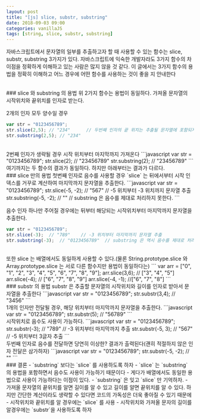 ```yaml
---
layout: post
title: "[js] slice, substr, substring"
date: 2018-09-03 09:00
categories: vanillaJS
tags: [string, slice, substr, substring]
---
```

자바스크립트에서 문자열의 일부를 추출하고자 할 때 사용할 수 있는 함수는 slice, substr, substring 3가지가 있다. 자바스크립트에 익숙한 개발자라도 3가지 함수의 차이점을 정확하게 이해하고 있는 사람은 많지 않을 것 같다. 이 글에서는 3가지 함수의 용법을 정확히 이해하고 어느 경우에 어떤 함수를 사용하는 것이 좋을 지 안내한다

<br>
### slice 와 substring 의 용법
위 2가지 함수는 용법이 동일하다. 가져올 문자열의 시작위치와 끝위치를 인자로 받는다.

2개의 인자 모두 양수일 경우
```javascript
var str = "0123456789";
str.slice(2,5); // "234"      // 두번째 인자의 끝 위치는 추출될 문자열에 포함되지 않는다
str.substring(2,5); // "234"
```

<br>
2번째 인자가 생략될 경우 시작 위치부터 마지막까지 가져온다
```javascript
var str = "0123456789";
str.slice(2); // "23456789"
str.substring(2); // "23456789"
```
여기까지는 두 함수의 결과가 동일하다. 하지만 아래부터는 결과가 다르다.

<br>
### slice 만의 용법
첫번째 인자로 음수를 사용할 경우 `slice` 는 뒤에서부터 시작 인덱스를 거꾸로 계산하여 마지막까지 문자열을 추출한다.
```javascript
var str = "0123456789";
str.slice(-5, -2);  // "567"    // -5 위치부터 -3 위치까지 문자열 추출
str.substring(-5, -2);  // ""   // substring 은 음수를 제대로 처리하지 못한다.
```

음수 인자 하나만 주어질 경우에는 뒤부터 해당되는 시작위치부터 마지막까지 문자열을 추출한다.
```javascript
var str = "0123456789";
str.slice(-3);  // "789"    // -3 위치부터 마지막까지 문자열 추출
str.substring(-3);  // "0123456789"  // substring 은 역시 음수를 제대로 처리하지 못한다.
```

<br>
또한 slice 는 배열에서도 동일하게 사용할 수 있다.(물론 String.prototype.slice 와 Array.prototype.slice 는 서로 다른 함수지만 용법이 동일하다는)
```
var arr = ["0", "1", "2", "3", "4", "5", "6", "7", "8", "9"];
arr.slice(3,6);     // ["3", "4", "5"]
arr.slice(-4);      // ["6", "7", "8", "9"]
arr.slice(-4, -1);  //["6", "7", "8"]
```

<br>
### substr 의 용법
substr 은 추출할 문자열의 시작위치와 길이를 인자로 받아서 문자열을 추출한다
```javascript
var str = "0123456789";
str.substr(3,4);    // "3456"
```

<br>
1개의 인자만 전달될 경우, 해당 위치부터 마지막까지 문자열을 추출한다.
```javascript
var str = "0123456789";
str.substr(5);    // "56789"
```

<br>
시작위치로 음수도 사용이 가능하다.
```javascript
var str = "0123456789";
str.substr(-3);     // "789"   // -3 위치부터 마지막까지 추출
str.substr(-5, 3);  // "567"   // -5 위치부터 3글자 추출
```

<br>
두번째 인자로 음수를 전달하면 당연히 이상한? 결과가 출력된다(괜히 적절하지 않은 인자 전달은 삼가하자)
```javascript
var str = "0123456789";
str.substr(-5, -2);  // ""
```


<br>
### 결론
- `substring` 보다는 `slice` 를 사용하도록 하자
    - `slice` 는 `substring` 의 용법을 포함하면서 음수도 사용이 가능하기 때문이다
    - 게다가 배열에서도 동일한 용법으로 사용이 가능하다는 이점이 있다.
    - `substring` 은 잊고 `slice` 만 기억하자.
- 가져올 문자열의 끝위치를 알면 길이를 알 수 있고 길이를 알면 끝위치를 알 수 있다. 하지만 간단한 계산이라도 생략할 수 있다면 코드의 가독성은 더욱 좋아질 수 있기 때문에
    - 시작위치와 끝위치를 알 경우에는 `slice` 를 사용
    - 시작위치와 가져올 문자의 길이를 알경우에는 `substr`을 사용하도록 하자
    
